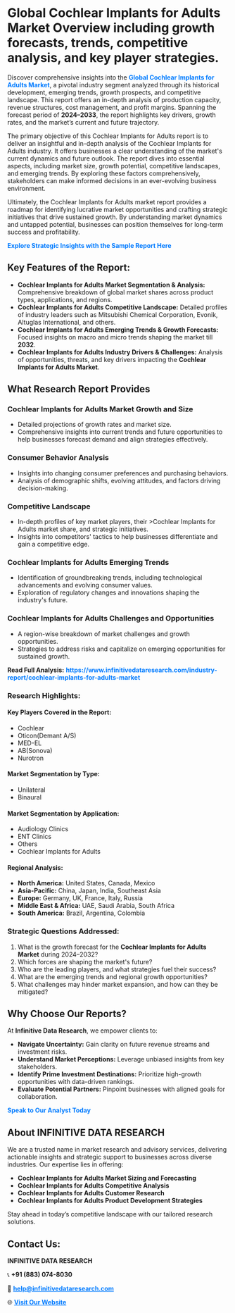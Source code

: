 <h1>Global Cochlear Implants for Adults Market Overview including growth forecasts, trends, competitive analysis, and key player strategies.</h1>
<p>
Discover comprehensive insights into the 
<a href="https://www.infinitivedataresearch.com/industry-report/cochlear-implants-for-adults-market" rel="dofollow" style="color: #007BFF; text-decoration: none;"><strong>Global Cochlear Implants for Adults Market</strong></a>, a pivotal industry segment analyzed through its historical development, emerging trends, growth prospects, and competitive landscape. This report offers an in-depth analysis of production capacity, revenue structures, cost management, and profit margins. Spanning the forecast period of <strong>2024–2033</strong>, the report highlights key drivers, growth rates, and the market’s current and future trajectory.
</p>
<p>
The primary objective of this Cochlear Implants for Adults report is to deliver an insightful and in-depth analysis of the Cochlear Implants for Adults industry. It offers businesses a clear understanding of the market's current dynamics and future outlook. The report dives into essential aspects, including market size, growth potential, competitive landscapes, and emerging trends. By exploring these factors comprehensively, stakeholders can make informed decisions in an ever-evolving business environment.
</p>
<p>
Ultimately, the Cochlear Implants for Adults market report provides a roadmap for identifying lucrative market opportunities and crafting strategic initiatives that drive sustained growth. By understanding market dynamics and untapped potential, businesses can position themselves for long-term success and profitability.
</p>
<p>
<a href="https://www.infinitivedataresearch.com/request-sample/reportId=112629" style="color: #007BFF; text-decoration: none;"><strong>Explore Strategic Insights with the Sample Report Here</strong></a>
</p>

<h2>Key Features of the Report:</h2>
<ul>
<li><strong>Cochlear Implants for Adults Market Segmentation & Analysis:</strong> Comprehensive breakdown of global market shares across product types, applications, and regions.</li>
<li><strong>Cochlear Implants for Adults Competitive Landscape:</strong> Detailed profiles of industry leaders such as Mitsubishi Chemical Corporation, Evonik, Altuglas International, and others.</li>
<li><strong>Cochlear Implants for Adults Emerging Trends & Growth Forecasts:</strong> Focused insights on macro and micro trends shaping the market till <strong>2032</strong>.</li>
<li><strong>Cochlear Implants for Adults Industry Drivers & Challenges:</strong> Analysis of opportunities, threats, and key drivers impacting the <strong>Cochlear Implants for Adults Market</strong>.</li>
</ul>

<h2>What Research Report Provides</h2>
<h3>Cochlear Implants for Adults Market Growth and Size</h3>
<ul>
<li>Detailed projections of growth rates and market size.</li>
<li>Comprehensive insights into current trends and future opportunities to help businesses forecast demand and align strategies effectively.</li>
</ul>

<h3>Consumer Behavior Analysis</h3>
<ul>
<li>Insights into changing consumer preferences and purchasing behaviors.</li>
<li>Analysis of demographic shifts, evolving attitudes, and factors driving decision-making.</li>
</ul>

<h3>Competitive Landscape</h3>
<ul>
<li>In-depth profiles of key market players, their >Cochlear Implants for Adults market share, and strategic initiatives.</li>
<li>Insights into competitors' tactics to help businesses differentiate and gain a competitive edge.</li>
</ul>

<h3>Cochlear Implants for Adults Emerging Trends</h3>
<ul>
<li>Identification of groundbreaking trends, including technological advancements and evolving consumer values.</li>
<li>Exploration of regulatory changes and innovations shaping the industry's future.</li>
</ul>

<h3>Cochlear Implants for Adults Challenges and Opportunities</h3>
<ul>
<li>A region-wise breakdown of market challenges and growth opportunities.</li>
<li>Strategies to address risks and capitalize on emerging opportunities for sustained growth.</li>
</ul>
<p><strong>Read Full Analysis:</strong> <a href="https://www.infinitivedataresearch.com/industry-report/cochlear-implants-for-adults-market" rel="dofollow" style="color: #007BFF; text-decoration: none;"><strong>https://www.infinitivedataresearch.com/industry-report/cochlear-implants-for-adults-market</strong></a></p>
<h3>Research Highlights:</h3>
<h4>Key Players Covered in the Report:</h4>
<ul><li>Cochlear</li><li>Oticon(Demant A/S)</li><li>MED-EL</li><li>AB(Sonova)</li><li>Nurotron</li></ul>
<h4>Market Segmentation by Type:</h4>
<ul><li>Unilateral</li><li>Binaural</li></ul>
<h4>Market Segmentation by Application:</h4>
<ul><li>Audiology Clinics</li><li>ENT Clinics</li><li>Others</li><li>Cochlear Implants for Adults</li></ul>

<h4>Regional Analysis:</h4>
<ul>
<li><strong>North America:</strong> United States, Canada, Mexico</li>
<li><strong>Asia-Pacific:</strong> China, Japan, India, Southeast Asia</li>
<li><strong>Europe:</strong> Germany, UK, France, Italy, Russia</li>
<li><strong>Middle East & Africa:</strong> UAE, Saudi Arabia, South Africa</li>
<li><strong>South America:</strong> Brazil, Argentina, Colombia</li>
</ul>

<h3>Strategic Questions Addressed:</h3>
<ol>
<li>What is the growth forecast for the <strong>Cochlear Implants for Adults Market</strong> during 2024–2032?</li>
<li>Which forces are shaping the market's future?</li>
<li>Who are the leading players, and what strategies fuel their success?</li>
<li>What are the emerging trends and regional growth opportunities?</li>
<li>What challenges may hinder market expansion, and how can they be mitigated?</li>
</ol>

<h2>Why Choose Our Reports?</h2>
<p>At <strong>Infinitive Data Research</strong>, we empower clients to:</p>
<ul>
<li><strong>Navigate Uncertainty:</strong> Gain clarity on future revenue streams and investment risks.</li>
<li><strong>Understand Market Perceptions:</strong> Leverage unbiased insights from key stakeholders.</li>
<li><strong>Identify Prime Investment Destinations:</strong> Prioritize high-growth opportunities with data-driven rankings.</li>
<li><strong>Evaluate Potential Partners:</strong> Pinpoint businesses with aligned goals for collaboration.</li>
</ul>
<p><a href="https://www.infinitivedataresearch.com/industry-report/cochlear-implants-for-adults-market" rel="dofollow" style="color: #007BFF; text-decoration: none;"><strong>Speak to Our Analyst Today</strong></a></p>

<h2>About INFINITIVE DATA RESEARCH</h2>
<p>We are a trusted name in market research and advisory services, delivering actionable insights and strategic support to businesses across diverse industries. Our expertise lies in offering:</p>
<ul>
<li><strong>Cochlear Implants for Adults Market Sizing and Forecasting</strong></li>
<li><strong>Cochlear Implants for Adults Competitive Analysis</strong></li>
<li><strong>Cochlear Implants for Adults Customer Research</strong></li>
<li><strong>Cochlear Implants for Adults Product Development Strategies</strong></li>
</ul>
<p>Stay ahead in today’s competitive landscape with our tailored research solutions.</p>

<h2>Contact Us:</h2>
<p><strong>INFINITIVE DATA RESEARCH</strong></p>
<p>📞 <strong>+91 (883) 074-8030</strong></p>
<p>📧 <strong><a href="mailto:help@infinitivedataresearch.com" style="color: #007BFF;">help@infinitivedataresearch.com</a></strong></p>
<p>🌐 <strong><a href="https://www.infinitivedataresearch.com" rel="dofollow" style="color: #007BFF;">Visit Our Website</a></strong></p>